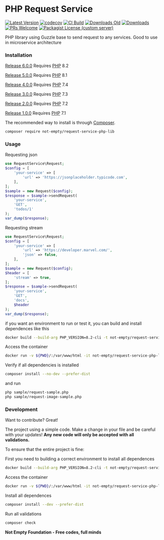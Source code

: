 # PHP Request Service

[![Latest Version](https://img.shields.io/github/v/release/not-empty/request-service-php-lib.svg?style=flat-square)](https://github.com/not-empty/request-service-php-lib/releases)
[![codecov](https://codecov.io/gh/not-empty/request-service-php-lib/graph/badge.svg?token=AEMV163UW6)](https://codecov.io/gh/not-empty/request-service-php-lib)
[![CI Build](https://img.shields.io/github/actions/workflow/status/not-empty/request-service-php-lib/php.yml)](https://github.com/not-empty/request-service-php-lib/actions/workflows/php.yml)
[![Downloads Old](https://img.shields.io/packagist/dt/kiwfy/request-service-php?logo=old&label=downloads%20legacy)](https://packagist.org/packages/kiwfy/request-service-php)
[![Downloads](https://img.shields.io/packagist/dt/not-empty/request-service-php-lib?logo=old&label=downloads)](https://packagist.org/packages/not-empty/request-service-php-lib)
[![PRs Welcome](https://img.shields.io/badge/PRs-welcome-brightgreen.svg?style=flat-square)](http://makeapullrequest.com)
[![Packagist License (custom server)](https://img.shields.io/packagist/l/not-empty/request-service-php-lib?v2)](https://github.com/not-empty/request-service-php-lib/blob/master/LICENSE)

PHP library using Guzzle base to send request to any services. Good to use in microservice architecture

### Installation

[Release 6.0.0](https://github.com/not-empty/request-service-php-lib/releases/tag/6.0.0) Requires [PHP](https://php.net) 8.2

[Release 5.0.0](https://github.com/not-empty/request-service-php-lib/releases/tag/5.0.0) Requires [PHP](https://php.net) 8.1

[Release 4.0.0](https://github.com/not-empty/request-service-php-lib/releases/tag/4.0.0) Requires [PHP](https://php.net) 7.4

[Release 3.0.0](https://github.com/not-empty/request-service-php-lib/releases/tag/3.0.0) Requires [PHP](https://php.net) 7.3

[Release 2.0.0](https://github.com/not-empty/request-service-php-lib/releases/tag/2.0.0) Requires [PHP](https://php.net) 7.2

[Release 1.0.0](https://github.com/not-empty/request-service-php-lib/releases/tag/1.0.0) Requires [PHP](https://php.net) 7.1

The recommended way to install is through [Composer](https://getcomposer.org/).

```sh
composer require not-empty/request-service-php-lib
```

### Usage

Requesting json

```php
use RequestService\Request;
$config = [
	'your-service' => [
		'url' => 'https://jsonplaceholder.typicode.com',
	],
];
$sample = new Request($config);
$response = $sample->sendRequest(
	'your-service',
	'GET',
	'todos/1'
);
var_dump($response);
```

Requesting stream

```php
use RequestService\Request;
$config = [
	'your-service' => [
		'url' => 'https://developer.marvel.com/',
		'json' => false,
	],
];
$sample = new Request($config);
$header = [
	'stream' => true,
];
$response = $sample->sendRequest(
	'your-service',
	'GET',
	'docs',
	$header
);
var_dump($response);
```

if you want an environment to run or test it, you can build and install dependences like this

```sh
docker build --build-arg PHP_VERSION=8.2-cli -t not-empty/request-service-php-lib:php82 -f contrib/Dockerfile .
```

Access the container
```sh
docker run -v ${PWD}/:/var/www/html -it not-empty/request-service-php-lib:php82 bash
```

Verify if all dependencies is installed
```sh
composer install --no-dev --prefer-dist
```

and run
```sh
php sample/request-sample.php
php sample/request-image-sample.php
```

### Development

Want to contribute? Great!

The project using a simple code.
Make a change in your file and be careful with your updates!
**Any new code will only be accepted with all validations.**

To ensure that the entire project is fine:

First you need to building a correct environment to install all dependences

```sh
docker build --build-arg PHP_VERSION=8.2-cli -t not-empty/request-service-php-lib:php82 -f contrib/Dockerfile .
```

Access the container
```sh
docker run -v ${PWD}/:/var/www/html -it not-empty/request-service-php-lib:php82 bash
```

Install all dependences
```sh
composer install --dev --prefer-dist
```

Run all validations
```sh
composer check
```

**Not Empty Foundation - Free codes, full minds**

